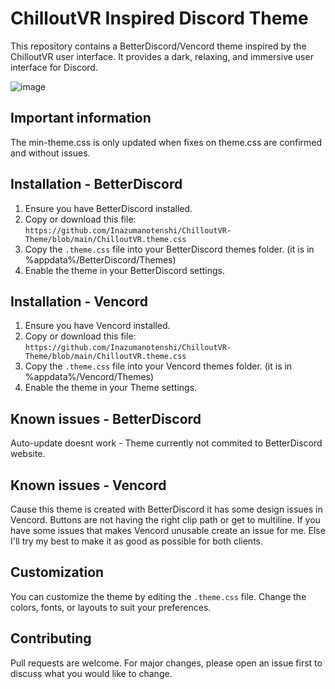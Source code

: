 # ChilloutVR Inspired Discord Theme

This repository contains a BetterDiscord/Vencord theme inspired by the ChilloutVR user interface. It provides a dark, relaxing, and immersive user interface for Discord.

![image](https://github.com/user-attachments/assets/23d6192e-a560-40c4-a0f2-9273f0b1da8b)


## Important information

The min-theme.css is only updated when fixes on theme.css are confirmed and without issues.

## Installation - BetterDiscord

1. Ensure you have BetterDiscord installed.
2. Copy or download this file: `https://github.com/Inazumanotenshi/ChilloutVR-Theme/blob/main/ChilloutVR.theme.css`
3. Copy the `.theme.css` file into your BetterDiscord themes folder. (it is in %appdata%/BetterDiscord/Themes)
4. Enable the theme in your BetterDiscord settings.

## Installation - Vencord

1. Ensure you have Vencord installed.
2. Copy or download this file: `https://github.com/Inazumanotenshi/ChilloutVR-Theme/blob/main/ChilloutVR.theme.css`
3. Copy the `.theme.css` file into your Vencord themes folder. (it is in %appdata%/Vencord/Themes)
4. Enable the theme in your Theme settings.

## Known issues - BetterDiscord

Auto-update doesnt work - Theme currently not commited to BetterDiscord website.

## Known issues - Vencord

Cause this theme is created with BetterDiscord it has some design issues in Vencord. Buttons are not having the right clip path or get to multiline. If you have some issues that makes Vencord unusable create an issue for me. Else I'll try my best to make it as good as possible for both clients.


## Customization

You can customize the theme by editing the `.theme.css` file. Change the colors, fonts, or layouts to suit your preferences.

## Contributing

Pull requests are welcome. For major changes, please open an issue first to discuss what you would like to change.
